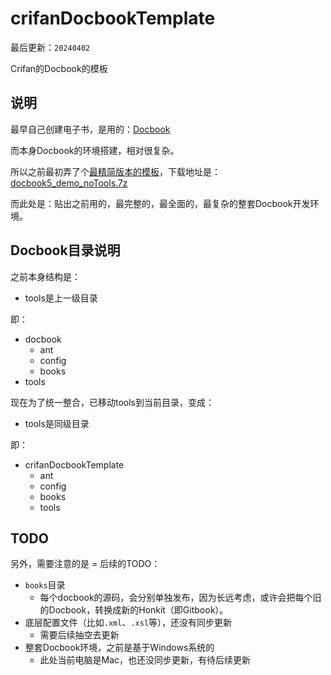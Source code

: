 # crifanDocbookTemplate

最后更新：`20240402`

Crifan的Docbook的模板

## 说明

最早自己创建电子书，是用的：[Docbook](https://www.crifan.com/files/doc/docbook/docbook_dev_note/release/html/docbook_dev_note.html)

而本身Docbook的环境搭建，相对很复杂。

所以之前最初弄了个[最精简版本的模板](https://www.crifan.com/files/doc/docbook/docbook_dev_note/release/html/docbook_dev_note.html#pure_win_docbook_dev_env)，下载地址是：[docbook5_demo_noTools.7z](http://crifan.com/files/res/docbook/demo/docbook5_demo_noTools.7z)

而此处是：贴出之前用的，最完整的，最全面的，最复杂的整套Docbook开发环境。

## Docbook目录说明

之前本身结构是：

* tools是上一级目录

即：

* docbook
  * ant
  * config
  * books
* tools

现在为了统一整合，已移动tools到当前目录，变成：

* tools是同级目录

即：

* crifanDocbookTemplate
  * ant
  * config
  * books
  * tools


## TODO

另外，需要注意的是 = 后续的TODO：

* `books`目录
  * 每个docbook的源码，会分别单独发布，因为长远考虑，或许会把每个旧的Docbook，转换成新的Honkit（即Gitbook）。
* 底层配置文件（比如`.xml`、`.xsl`等），还没有同步更新
  * 需要后续抽空去更新
* 整套Docbook环境，之前是基于Windows系统的
  * 此处当前电脑是Mac，也还没同步更新，有待后续更新
